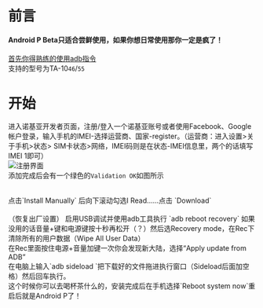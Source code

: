 # 前言
#### Android P Beta只适合尝鲜使用，如果你想日常使用那你一定是疯了！
[首先你得熟练的使用adb指令](/ADB-Tool) <br />
支持的型号为TA-10`46`/`55` <br />
 # 开始
 进入诺基亚开发者页面，注册/登入一个诺基亚账号或者使用Facebook、Google帐户登录，输入手机的IMEI-选择运营商、国家-register。（运营商：进入设置>关于手机>状态> SIM卡状态>网络，IMEI码则是在状态-IMEI信息里，两个的话填写IMEI 1即可）
 <br />
![注册界面](http://imgsrc.baidu.com/forum/pic/item/2e99304e251f95ca8e193201c5177f3e66095228.jpg) <br />
添加完成后会有一个绿色的`Validation OK`如图所示
 <br />
 
 <br />
点击`Install Manually` 后向下滚动勾选I Read……点击 `Download`
 <br />
 
 <br />
（恢复出厂设置） 启用USB调试并使用adb工具执行 `adb reboot recovery` 如果没用的话音量+键和电源键按十秒再松开（？）然后选Recovery mode，在Rec下清除所有的用户数据（Wipe All User Data）
 <br />
 在Rec里面按住电源+音量加键一次你会发现新大陆，选择“Apply update from ADB”
 <br />
在电脑上输入`adb sideload `把下载好的文件拖进执行窗口（Sideload后面加空格）然后回车执行。 
<br />
这个时候你可以去喝杯茶什么的，安装完成后在手机选择`Reboot system now`重启后就是Android P了！
 <br />
 <br />
 <br />
 <br />
